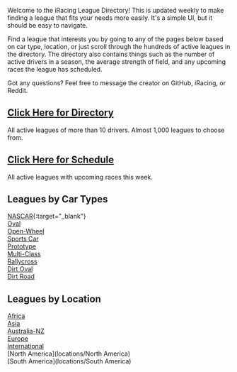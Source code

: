 Welcome to the iRacing League Directory! This is updated weekly to make finding a league that fits your needs more
easily. It's a simple UI, but it should be easy to navigate.

Find a league that interests you by going to any of the pages below based on car type, location, or just scroll through
the hundreds of active leagues in the directory. The directory also contains things such as the number of active drivers
in a season, the average strength of field, and any upcoming races the league has scheduled.

Got any questions? Feel free to message the creator on GitHub, iRacing, or Reddit.

## [Click Here for Directory](directory)

All active leagues of more than 10 drivers. Almost 1,000 leagues to choose from.

## [Click Here for Schedule](schedule)

All active leagues with upcoming races this week.

## Leagues by Car Types

[NASCAR](types/nascar){:target="_blank"}  
[Oval](types/oval)  
[Open-Wheel](types/openwheel)  
[Sports Car](types/sportscar)  
[Prototype](types/prototype)  
[Multi-Class](types/multiclass)  
[Rallycross](types/rallycross)  
[Dirt Oval](types/dirtoval)  
[Dirt Road](types/dirtroad)  

## Leagues by Location  

[Africa](locations/Africa)  
[Asia](locations/Asia)  
[Australia-NZ](locations/Australia-NZ)  
[Europe](locations/Europe)  
[International](locations/International)  
[North America](locations/North America)  
[South America](locations/South America)   


